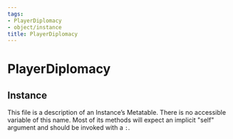 ```yaml
---
tags:
- PlayerDiplomacy
- object/instance
title: PlayerDiplomacy
---
```

# PlayerDiplomacy
## Instance
This file is a description of an Instance’s Metatable. There is no accessible variable of this name. Most of its methods will expect an implicit "self" argument and should be invoked with a `:`.
